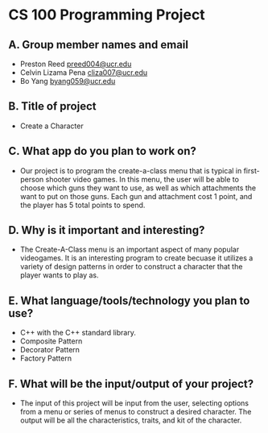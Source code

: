 # CS 100 Programming Project

## A. Group member names and email
* Preston Reed			preed004@ucr.edu
* Celvin Lizama Pena 		cliza007@ucr.edu
* Bo Yang               	byang059@ucr.edu

## B. Title of project
* Create a Character

## C. What app do you plan to work on? 
* Our project is to program the create-a-class menu that is typical in first-person shooter video games. In this menu, the user will be able to choose which guns they want to use, as well as which attachments the want to put on those guns. Each gun and attachment cost 1 point, and the player has 5 total points to spend.

## D. Why is it important and interesting?
* The Create-A-Class menu is an important aspect of many popular videogames. It is an interesting program to create becuase it utilizes a variety of design patterns in order to construct a character that the player wants to play as.

## E. What language/tools/technology you plan to use?
* C++ with the C++ standard library.
* Composite Pattern
* Decorator Pattern
* Factory Pattern

## F. What will be the input/output of your project?
* The input of this project will be input from the user, selecting options from a menu or series of menus to construct a desired character. The output will be all the characteristics, traits, and kit of the character.
